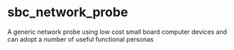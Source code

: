 # sbc_network_probe
A generic network probe using low cost small board computer devices and can adopt a number of useful functional personas
